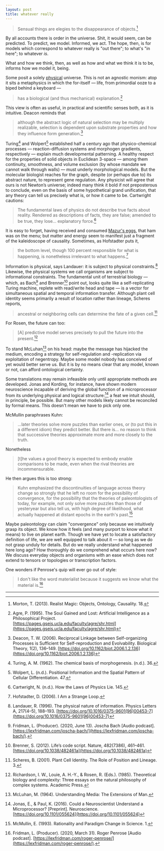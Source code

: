 ```yaml
---
layout: post
title: whatever really
---
```


> Sensual things are elegies to the disappearance of objects.[^1]

By all accounts there is order in the universe. Shit, it would seem, can be predicted. To predict, we model. Informed, we act. The hope, then, is for models which correspond to whatever really is "out there"; to what's "in here"; to whatever *is*.

What and how we think, then, as well as how and what we think it is to be, informs how we model it, being.

Some posit a solely [physical](https://en.wikipedia.org/wiki/Physicalism) universe. This is not an agnostic monism: atop it sits a metaphysics in which the for-itself &mdash; life, from primordial ooze to a biped behind a keyboard &mdash;

> has a biological (and thus mechanical) explanation.[^2]

This view is often as useful, in practical and scientific senses both, as it is intuitive. Deacon reminds that

> although the abstract logic of natural selection may be multiply realizable, selection is dependent upon substrate properties and how they influence form generation.[^3]

Turing[^4] and Wolpert[^5] established half a century ago that physico-chemical processes &mdash; reaction-diffusion systems and morphogen gradients, respectively &mdash; explain much developmental patterning. A healthy respect for the properties of solid objects in Euclidean 3-space &mdash; among them continuity, smoothness, and volume exclusion (by whose mandate we cannot walk through walls) &mdash; must underly morphological models. But the molecular biologist reaches for the graph, despite (or perhaps due to) its abstract nature, to represent gene regulation. Any physicist will agree that ours is not Newton’s universe; indeed many think it bold if not preposterous to conclude, even on the basis of some hypothetical grand unification, that any theory can tell us precisely what is, or how it came to be. Cartwright cautions:

> The fundamental laws of physics do not describe true facts about reality. Rendered as descriptions of facts, they are false; amended to be true, they lose... explanatory force.[^6]

It is easy to forget, having received and consumed [Mazur's eggs](http://abel.math.harvard.edu/~mazur/preprints/when_is_one.pdf), that ham was on the menu; but matter and energy seem to manifest just a fragment of the kaleidoscope of causality. Sometimes, as Hofstadter puts it,

> the bottom level, though 100 percent responsible for what is happening, is nonetheless irrelevant to what happens.[^7]

Information is physical, says Landauer: it is subject to physical constraints.[^8] Likewise, the physical systems we call organisms are subject to informational constraints. The fundamental unit of terrestrial biology — which, as Bach[^9] and Brenner[^10] point out, looks quite like a self-replicating Turing machine, replete with read/write head and tape — is a vector for simultaneous spatial and temporal information transfer. Although plant cell identity seems primarily a result of location rather than lineage, Scheres reports,

> ancestral or neighboring cells can determine the fate of a given cell.[^11]

For Rosen, the future can too:

> [A] predictive model serves precisely to pull the future into the present.[^12]

To stand McLuhan[^13] on his head: maybe the message has hijacked the medium, encoding a strategy for self-regulation and -replication via exploitation of negentropy. Maybe some model nobody has conceived of yet would better serve us. But it is by no means clear that any model, known or not, can afford ontological certainty.

Some translations may remain infeasible only until appropriate methods are developed. Jonas and Kording, for instance, have shown modern neuroscience incapable of deriving the global function of a microprocessor from its underlying physical and logical structure:[^14] a feat we intuit should, in principle, be possible. But many other models likely cannot be reconciled by formal means. This doesn't mean we have to pick only one.

McMullin paraphrases Kuhn:

> ...later theories solve more puzzles than earlier ones, or (to put this in a different idiom) they predict better. But there is... no reason to think that successive theories approximate more and more closely to the truth.

Nonetheless

> [t]he values a good theory is expected to embody enable comparisons to be made, even when the rival theories are incommensurable.

He then argues this is too strong:

> Kuhn emphasized the discontinuities of language across theory change so strongly that he left no room for the possibility of convergence, for the possibility that the theories of paleontologists of today, for example, not only solve more puzzles than those of yesteryear but also tell us, with high degree of likelihood, what actually happened at distant epochs in the earth's past.[^15]

Maybe paleontology can claim "convergence" only because we intuitively grasp its object. We know how it feels (and many purport to know what it means) to live on planet earth. Though we have yet to locate a satisfactory definition of life, we are well equipped to talk about it &mdash; so long as we do not grasp unduly for details. But do we really understand what happened here long ago? How thoroughly do we comprehend what occurs here now? We discuss everyday objects and organisms with an ease which does not extend to tensors or topologies or transcription factors.

One wonders if Penrose's quip will ever go out of style:

> I don't like the word materialist because it suggests we know what the material is.[^16]

---

[^1]: Morton, T. (2013). Realist Magic: Objects, Ontology, Causality. 18.

[^2]: Agre, P. (1995). The Soul Gained and Lost: Artificial Intelligence as a Philosophical Project. [https://pages.gseis.ucla.edu/faculty/agre/shr.html](https://pages.gseis.ucla.edu/faculty/agre/shr.html)

[^3]: Deacon, T. W. (2006). Reciprocal Linkage between Self-organizing Processes is Sufficient for Self-reproduction and Evolvability. Biological Theory, 1(2), 136–149. [https://doi.org/10.1162/biot.2006.1.2.136](https://doi.org/10.1162/biot.2006.1.2.136)

[^4]: Turing, A. M. (1962). The chemical basis of morphogenesis. (n.d.). 36.

[^5]: Wolpert, L. (n.d.). Positional Information and the Spatial Pattern of Cellular Differentiation. 47.

[^6]: Cartwright, N. (n.d.). How the Laws of Physics Lie. 145.

[^7]: Hofstadter, D. (2006). I Am a Strange Loop.

[^8]: Landauer, R. (1996). The physical nature of information. Physics Letters A, 217(4–5), 188–193. [https://doi.org/10.1016/0375-9601(96)00453-7](https://doi.org/10.1016/0375-9601(96)00453-7)

[^9]: Fridman, L. (Producer). (2020, June 13). Joscha Bach [Audio podcast]. [https://lexfridman.com/joscha-bach/](https://lexfridman.com/joscha-bach/).

[^10]: Brenner, S. (2012). Life’s code script. Nature, 482(7386), 461–461. [https://doi.org/10.1038/482461a](https://doi.org/10.1038/482461a)

[^11]: Scheres, B. (2001). Plant Cell Identity. The Role of Position and Lineage. 3.

[^12]: Richardson, I. W., Louie, A. H.-Y., & Rosen, R. (Eds.). (1985). Theoretical biology and complexity: Three essays on the natural philosophy of complex systems. Academic Press.

[^13]: McLuhan, M. (1964). Understanding Media: The Extensions of Man.

[^14]: Jonas, E., & Paul, K. (2016). Could a Neuroscientist Understand a Microprocessor? [Preprint]. Neuroscience. [https://doi.org/10.1101/055624](https://doi.org/10.1101/055624)

[^15]: McMullin, E. (1993). Rationality and Paradigm Change in Science. 1.

[^16]: Fridman, L. (Producer). (2020, March 31). Roger Penrose [Audio podcast]. [https://lexfridman.com/roger-penrose/](https://lexfridman.com/roger-penrose/).
